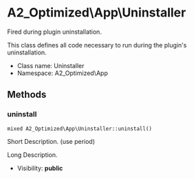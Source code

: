 A2_Optimized\App\Uninstaller
===============

Fired during plugin uninstallation.

This class defines all code necessary to run during the plugin's uninstallation.


* Class name: Uninstaller
* Namespace: A2_Optimized\App







Methods
-------


### uninstall

    mixed A2_Optimized\App\Uninstaller::uninstall()

Short Description. (use period)

Long Description.

* Visibility: **public**



